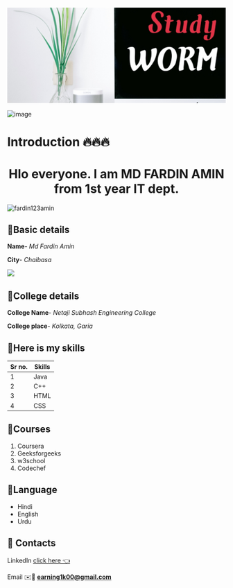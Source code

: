 
![image](https://github.com/Fardin123amin/Day-3/blob/main/Screenshot_2021-10-02-01-53-17-12_99c04817c0de5652397fc8b56c3b3817.jpg)

![image](https://github.com/Fardin123amin/profile/blob/main/giphy.webp)

# Introduction 🔥🔥🔥
<h1 align="center">Hlo everyone. I am MD FARDIN AMIN from 1st year IT dept.</h1>

<p align="left"> <img src="https://komarev.com/ghpvc/?username=fardin123amin&label=Profile%20views&color=0e75b6&style=flat" alt="fardin123amin" /> </p>


## 💫Basic details 
**Name**- *Md Fardin Amin* 

**City**- *Chaibasa* 

<img src="https://img.icons8.com/office/16/000000/city-hall.png"/> 

## 💫College details
**College Name**- *Netaji Subhash Engineering College*

**College place**- *Kolkata, Garia*

## 💫Here is my skills
|Sr no.| Skills|
|---|---|
|1|Java|
|2|C++|
|3|HTML|
|4|CSS|

## 💫Courses 
1. Coursera 
2. Geeksforgeeks
3. w3school 
4. Codechef 

## 💫Language
- Hindi 
- English
- Urdu 

## 💫 Contacts
LinkedIn [click here 👈](https://www.linkedin.com/in/md-fardin-amin-7aa593222)

Email ✉️📨    **earning1k00@gmail.com**
